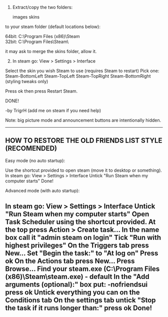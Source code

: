 1. Extract/copy the two folders:

	images
	skins

to your steam folder (default locations below): 

64bit: C:\Program Files (x86)\Steam\
32bit: C:\Program Files\Steam\

it may ask to merge the skins folder, allow it.

2. In steam go: View > Settings > Interface

Select the skin you wish Steam to use (requires Steam to restart)
	Pick one:
	Steam-BottomLeft
	Steam-TopLeft
	Steam-TopRight
	Steam-BottomRight (styling tweaks only)

Press ok then press Restart Steam.

DONE!

-by TrigrH (add me on steam if you need help)

Note: big picture mode and announcement buttons are intentionally hidden.

----------------------------------------------------------------------------
HOW TO RESTORE THE OLD FRIENDS LIST STYLE (RECOMENDED)
----------------------------------------------------------------------------

Easy mode (no auto startup):

Use the shortcut provided to open steam (move it to desktop or something).
In steam go: View > Settings > Interface
Untick "Run Steam when my computer starts"
Done!

Advanced mode (with auto startup):

In steam go: View > Settings > Interface
Untick "Run Steam when my computer starts"
Open Task Scheduler using the shortcut provided.
At the top press Action > Create task...
In the name box call it "admin steam on login"
Tick "Run with highest privileges"
On the Triggers tab press New...
Set "Begin the task:" to "At log on"
Press ok
On the Actions tab press New...
Press Browse...
Find your steam.exe (C:\Program Files (x86)\Steam\steam.exe) - default
In the "Add arguments (optional):" box put:
-nofriendsui
press ok
Untick everything you can on the Conditions tab
On the settings tab untick "Stop the task if it runs longer than:"
press ok
Done!
----------------------------------------------------------------------------
